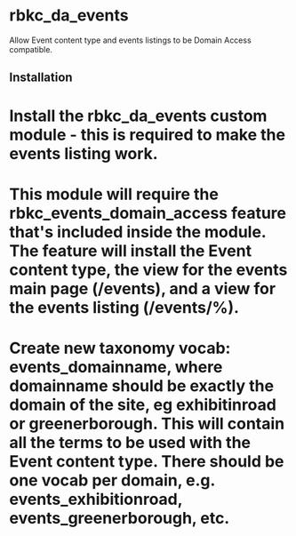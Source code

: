 # rbkc_da_events
Allow Event content type and events listings to be Domain Access compatible.

Installation
------------

# Install the rbkc_da_events custom module - this is required to make the events listing work. 
# This module will require the rbkc_events_domain_access feature that's included inside the module. The feature will install the Event content type, the view for the events main page (/events), and a view for the events listing (/events/%).
# Create new taxonomy vocab: events_domainname, where domainname should be exactly the domain of the site, eg exhibitinroad or greenerborough. This will contain all the terms to be used with the Event content type. There should be one vocab per domain, e.g. events_exhibitionroad, events_greenerborough, etc.
